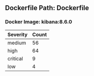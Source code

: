 ## Dockerfile Path: Dockerfile

### Docker Image: kibana:8.6.0
| Severity | Count |
|----------|-------|
| medium | 56 |
| high | 64 |
| critical | 9 |
| low | 4 |